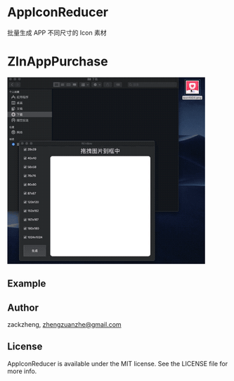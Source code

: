 # AppIconReducer
批量生成 APP 不同尺寸的 Icon 素材

# ZInAppPurchase

![操作说明](https://github.com/sapphirezzz/AppIconReducer/blob/master/readme.gif)

## Example



## Author

zackzheng, zhengzuanzhe@gmail.com

## License

AppIconReducer is available under the MIT license. See the LICENSE file for more info.
